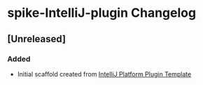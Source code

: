 <!-- Keep a Changelog guide -> https://keepachangelog.com -->

# spike-IntelliJ-plugin Changelog

## [Unreleased]
### Added
- Initial scaffold created from [IntelliJ Platform Plugin Template](https://github.com/JetBrains/intellij-platform-plugin-template)
